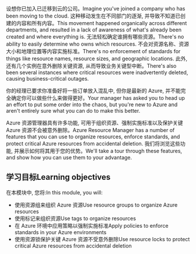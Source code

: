 <span data-ttu-id="4c51f-101">设想你已加入已迁移到云的公司。</span><span class="sxs-lookup"><span data-stu-id="4c51f-101">Imagine you've joined a company who has been moving to the cloud.</span></span> <span data-ttu-id="4c51f-102">这种移动发生在不同部门的逐渐, 并导致不知道已创建的内容和所有内容。</span><span class="sxs-lookup"><span data-stu-id="4c51f-102">This movement happened organically across different departments, and resulted in a lack of awareness of what's already been created and where everything is.</span></span> <span data-ttu-id="4c51f-103">无法轻松确定谁拥有哪些资源。</span><span class="sxs-lookup"><span data-stu-id="4c51f-103">There's no ability to easily determine who owns which resources.</span></span> <span data-ttu-id="4c51f-104">不会对资源名称、资源大小和地理位置等内容实施标准。</span><span class="sxs-lookup"><span data-stu-id="4c51f-104">There's no enforcement of standards for things like resource names, resource sizes, and geographic locations.</span></span>  <span data-ttu-id="4c51f-105">此外, 还有几个实例在意外删除关键资源, 从而导致业务关键型中断。</span><span class="sxs-lookup"><span data-stu-id="4c51f-105">There's also been several instances where critical resources were inadvertently deleted, causing business-critical outages.</span></span>

<span data-ttu-id="4c51f-106">你的经理已要求你准备好将一些订单放入混乱中, 但你是最新的 Azure, 并不能完全确定你可以做些什么来做得更好。</span><span class="sxs-lookup"><span data-stu-id="4c51f-106">Your manager has asked you to head up an effort to put some order into the chaos, but you're new to Azure and aren't entirely sure what you can do to make this better.</span></span>

<span data-ttu-id="4c51f-107">Azure 资源管理器具有许多功能, 可用于组织资源、强制实施标准以及保护关键 Azure 资源不会被意外删除。</span><span class="sxs-lookup"><span data-stu-id="4c51f-107">Azure Resource Manager has a number of features that you can use to organize resources, enforce standards, and protect critical Azure resources from accidental deletion.</span></span> <span data-ttu-id="4c51f-108">我们将浏览这些功能, 并展示如何将其用于您的优势。</span><span class="sxs-lookup"><span data-stu-id="4c51f-108">We'll take a tour through these features, and show how you can use them to your advantage.</span></span>

## <a name="learning-objectives"></a><span data-ttu-id="4c51f-109">学习目标</span><span class="sxs-lookup"><span data-stu-id="4c51f-109">Learning objectives</span></span>

<span data-ttu-id="4c51f-110">在本模块中, 您将:</span><span class="sxs-lookup"><span data-stu-id="4c51f-110">In this module, you will:</span></span>

- <span data-ttu-id="4c51f-111">使用资源组来组织 Azure 资源</span><span class="sxs-lookup"><span data-stu-id="4c51f-111">Use resource groups to organize Azure resources</span></span>
- <span data-ttu-id="4c51f-112">使用标记来组织资源</span><span class="sxs-lookup"><span data-stu-id="4c51f-112">Use tags to organize resources</span></span>
- <span data-ttu-id="4c51f-113">在 Azure 环境中应用策略以强制实施标准</span><span class="sxs-lookup"><span data-stu-id="4c51f-113">Apply policies to enforce standards in your Azure environments</span></span>
- <span data-ttu-id="4c51f-114">使用资源锁保护关键 Azure 资源不受意外删除</span><span class="sxs-lookup"><span data-stu-id="4c51f-114">Use resource locks to protect critical Azure resources from accidental deletion</span></span>